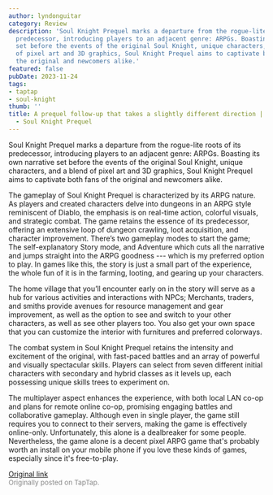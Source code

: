 ```yaml
---
author: lyndonguitar
category: Review
description: 'Soul Knight Prequel marks a departure from the rogue-lite roots of its
  predecessor, introducing players to an adjacent genre: ARPGs. Boasting its own narrative
  set before the events of the original Soul Knight, unique characters, and a blend
  of pixel art and 3D graphics, Soul Knight Prequel aims to captivate both fans of
  the original and newcomers alike.'
featured: false
pubDate: 2023-11-24
tags:
- taptap
- soul-knight
thumb: ''
title: A prequel follow-up that takes a slightly different direction | Impressions
  - Soul Knight Prequel
---
```


Soul Knight Prequel marks a departure from the rogue-lite roots of its predecessor, introducing players to an adjacent genre: ARPGs. Boasting its own narrative set before the events of the original Soul Knight, unique characters, and a blend of pixel art and 3D graphics, Soul Knight Prequel aims to captivate both fans of the original and newcomers alike.

The gameplay of Soul Knight Prequel is characterized by its ARPG nature. As players and created characters delve into dungeons in an ARPG style reminiscent of Diablo, the emphasis is on real-time action, colorful visuals, and strategic combat. The game retains the essence of its predecessor, offering an extensive loop of dungeon crawling, loot acquisition, and character improvement. There’s two gameplay modes to start the game; The self-explanatory Story mode, and Adventure which cuts all the narrative and jumps straight into the ARPG goodness --- which is my preferred option to play. In games like this, the story is just a small part of the experience, the whole fun of it is in the farming, looting, and gearing up your characters.

The home village that you’ll encounter early on in the story will serve as a hub for various activities and interactions with NPCs; Merchants, traders, and smiths provide avenues for resource management and gear improvement, as well as the option to see and switch to your other characters, as well as see other players too. You also get your own space that you can customize the interior with furnitures and preferred colorways.

The combat system in Soul Knight Prequel retains the intensity and excitement of the original, with fast-paced battles and an array of powerful and visually spectacular skills. Players can select from seven different initial characters with secondary and hybrid classes as it levels up, each possessing unique skills trees to experiment on.

The multiplayer aspect enhances the experience, with both local LAN co-op and plans for remote online co-op, promising engaging battles and collaborative gameplay. Although even in single player, the game still requires you to connect to their servers, making the game is effectively online-only. Unfortunately, this alone is a dealbreaker for some people. Nevertheless, the game alone is a decent pixel ARPG game that's probably worth an install on your mobile phone if you love these kinds of games, especially since it's free-to-play.

[Original link](https://www.taptap.io/post/6586308)<br><span style="font-size: 0.95em; color: #888;">Originally posted on TapTap.</span>